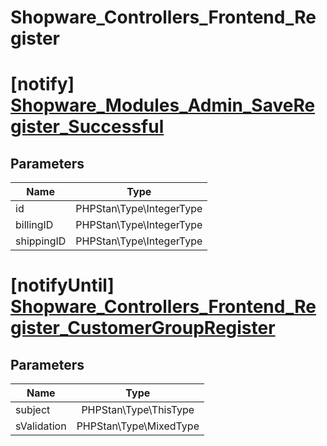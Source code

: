 # Shopware_Controllers_Frontend_Register

# [notify] [Shopware_Modules_Admin_SaveRegister_Successful](https://github.com/shopware/shopware/blob/5.6/engine/Shopware/Controllers/Frontend/Register.php#L341)

## Parameters

| Name        | Type           |
| ------------- |:-------------:|
| id        | PHPStan\Type\IntegerType           |
| billingID        | PHPStan\Type\IntegerType           |
| shippingID        | PHPStan\Type\IntegerType           |
# [notifyUntil] [Shopware_Controllers_Frontend_Register_CustomerGroupRegister](https://github.com/shopware/shopware/blob/5.6/engine/Shopware/Controllers/Frontend/Register.php#L482)

## Parameters

| Name        | Type           |
| ------------- |:-------------:|
| subject        | PHPStan\Type\ThisType           |
| sValidation        | PHPStan\Type\MixedType           |
